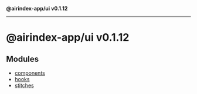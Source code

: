 **@airindex-app/ui v0.1.12**

***

# @airindex-app/ui v0.1.12

## Modules

- [components](components/README.md)
- [hooks](hooks/README.md)
- [stitches](stitches/README.md)
